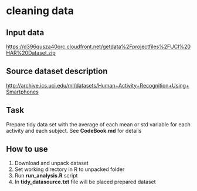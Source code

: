 # cleaning data
## Input data 
https://d396qusza40orc.cloudfront.net/getdata%2Fprojectfiles%2FUCI%20HAR%20Dataset.zip
## Source dataset description 
http://archive.ics.uci.edu/ml/datasets/Human+Activity+Recognition+Using+Smartphones

## Task
Prepare tidy data set with the average of each mean or std variable for each activity and each subject. 
See **CodeBook.md** for details

## How to use
1. Download and unpack dataset
2. Set working directory in R to unpacked folder
3. Run **run_analysis.R** script
4. In **tidy_datasource.txt** file will be placed prepared dataset 



